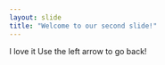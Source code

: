 ```yaml
---
layout: slide
title: "Welcome to our second slide!"
---
```

I love it
Use the left arrow to go back!
